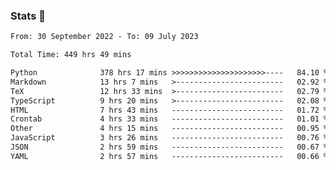 ### Stats 👋
<!--START_SECTION:waka-->

```txt
From: 30 September 2022 - To: 09 July 2023

Total Time: 449 hrs 49 mins

Python              378 hrs 17 mins >>>>>>>>>>>>>>>>>>>>>----   84.10 %
Markdown            13 hrs 7 mins   >------------------------   02.92 %
TeX                 12 hrs 33 mins  >------------------------   02.79 %
TypeScript          9 hrs 20 mins   >------------------------   02.08 %
HTML                7 hrs 43 mins   -------------------------   01.72 %
Crontab             4 hrs 33 mins   -------------------------   01.01 %
Other               4 hrs 15 mins   -------------------------   00.95 %
JavaScript          3 hrs 26 mins   -------------------------   00.76 %
JSON                2 hrs 59 mins   -------------------------   00.67 %
YAML                2 hrs 57 mins   -------------------------   00.66 %
```

<!--END_SECTION:waka-->

<!--
**buhaytza2005/buhaytza2005** is a ✨ _special_ ✨ repository because its `README.md` (this file) appears on your GitHub profile.

Here are some ideas to get you started:

- 🔭 I’m currently working on ...
- 🌱 I’m currently learning ...
- 👯 I’m looking to collaborate on ...
- 🤔 I’m looking for help with ...
- 💬 Ask me about ...
- 📫 How to reach me: ...
- 😄 Pronouns: ...
- ⚡ Fun fact: ...
-->


